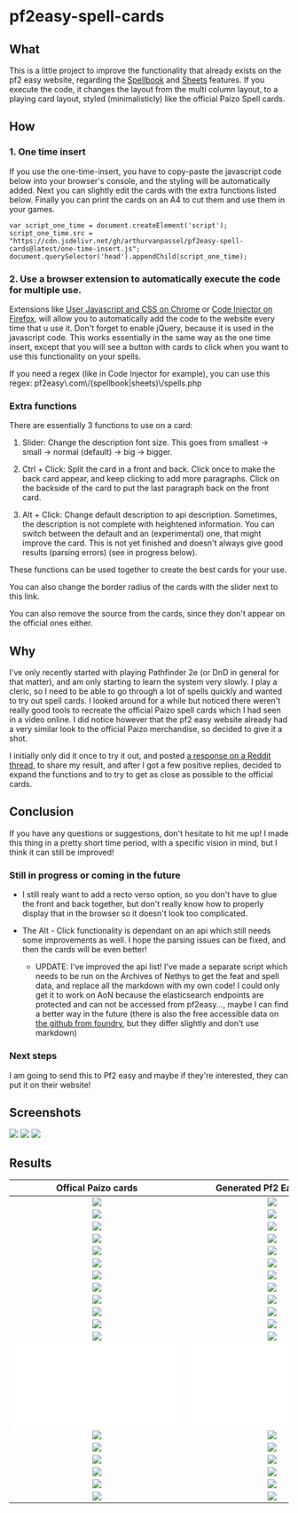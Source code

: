 # pf2easy-spell-cards

## What
This is a little project to improve the functionality that already exists on the pf2 easy website, regarding the [Spellbook](https://pf2easy.com/spellbook/) and [Sheets](https://pf2easy.com/sheets/) features.
If you execute the code, it changes the layout from the multi column layout, to a playing card layout, styled (minimalisticly) like the official Paizo Spell cards.

## How
### 1. One time insert
If you use the one-time-insert, you have to copy-paste the javascript code below into your browser's console, and the styling will be automatically added. Next you can slightly edit the cards with the extra functions listed below. Finally you can print the cards on an A4 to cut them and use them in your games.

```console
var script_one_time = document.createElement('script'); script_one_time.src = "https://cdn.jsdelivr.net/gh/arthurvanpassel/pf2easy-spell-cards@latest/one-time-insert.js"; document.querySelector('head').appendChild(script_one_time);
```

### 2. Use a browser extension to automatically execute the code for multiple use.
Extensions like [User Javascript and CSS on Chrome]() or [Code Injector on Firefox](https://addons.mozilla.org/en-US/firefox/addon/codeinjector/), will allow you to automatically add the code to the website every time that u use it. Don't forget to enable jQuery, because it is used in the javascript code.
This works essentially in the same way as the one time insert, except that you will see a button with cards to click when you want to use this functionality on your spells.

If you need a regex (like in Code Injector for example), you can use this regex: pf2easy\\.com\\/(spellbook|sheets)\\/spells.php

### Extra functions
There are essentially 3 functions to use on a card:

1. Slider: Change the description font size.
This goes from smallest -> small -> normal (default) -> big -> bigger.

2. Ctrl + Click: Split the card in a front and back.
Click once to make the back card appear, and keep clicking to add more paragraphs.
Click on the backside of the card to put the last paragraph back on the front card.

3. Alt + Click: Change default description to api description.
Sometimes, the description is not complete with heightened information.
You can switch between the default and an (experimental) one, that might improve the card.
This is not yet finished and doesn't always give good results (parsing errors) (see in progress below).

These functions can be used together to create the best cards for your use.

You can also change the border radius of the cards with the slider next to this link.

You can also remove the source from the cards, since they don't appear on the official ones either.


## Why
I've only recently started with playing Pathfinder 2e (or DnD in general for that matter), and am only starting to learn the system very slowly. I play a cleric, so I need to be able to go through a lot of spells quickly and wanted to try out spell cards.
I looked around for a while but noticed there weren't really good tools to recreate the official Paizo spell cards which I had seen in a video online. I did notice however that the pf2 easy website already had a very similar look to the official Paizo merchandise, so decided to give it a shot.

I initially only did it once to try it out, and posted [a response on a Reddit thread](https://www.reddit.com/r/Pathfinder2e/comments/f0rl1g/comment/hwffod7), to share my result, and after I got a few positive replies, decided to expand the functions and to try to get as close as possible to the official cards. 

## Conclusion
If you have any questions or suggestions, don't hesitate to hit me up! I made this thing in a pretty short time period, with a specific vision in mind, but I think it can still be improved! 

### Still in progress or coming in the future

- I still realy want to add a recto verso option, so you don't have to glue the front and back together, but don't really know how to properly display that in the browser so it doesn't look too complicated.

- The Alt - Click functionality is dependant on an api which still needs some improvements as well. I hope the parsing issues can be fixed, and then the cards will be even better!
  - UPDATE: I've improved the api list! I've made a separate script which needs to be run on the Archives of Nethys to get the feat and spell data, and replace all the markdown with my own code! I could only get it to work on AoN because the elasticsearch endpoints are protected and can not be accessed from pf2easy..., maybe I can find a better way in the future (there is also the free accessible data on [the github from foundry](https://github.com/foundryvtt/pf2e/tree/master/packs/spells), but they differ slightly and don't use markdown)

### Next steps
I am going to send this to Pf2 easy and maybe if they're interested, they can put it on their website! 

## Screenshots
![](./screenshots/1.png)
![](./screenshots/2.png)
![](./screenshots/3.png)

## Results
Offical Paizo cards  |  Generated Pf2 Easy cards
:-------------------------:|:-------------------------:
![](./paizo-official-cards/arcane-animate-dead.jpg)  |  ![](./generated-cards/arcane-animate-dead.jpg)
![](./paizo-official-cards/arcane-blur.jpg)  |  ![](./generated-cards/arcane-blur.jpg)
![](./paizo-official-cards/arcane-dancing-lights.jpg)  |  ![](./generated-cards/arcane-dancing-lights.jpg)
![](./paizo-official-cards/arcane-elemental-form.jpg)  |  ![](./generated-cards/arcane-elemental-form.jpg)
![](./paizo-official-cards/arcane-enthrall.jpg)  |  ![](./generated-cards/arcane-enthrall.jpg)
![](./paizo-official-cards/arcane-hydraulic-push.jpg)  |  ![](./generated-cards/arcane-hydraulic-push.jpg)
![](./paizo-official-cards/arcane-mage-hand.jpg)  |  ![](./generated-cards/arcane-mage-hand.jpg)
![](./paizo-official-cards/divine-bless.jpg)  |  ![](./generated-cards/divine-bless.jpg)
![](./paizo-official-cards/divine-detect-magic.jpg)  |  ![](./generated-cards/divine-detect-magic.jpg)
![](./paizo-official-cards/divine-light.jpg)  |  ![](./generated-cards/divine-light.jpg)
![](./paizo-official-cards/divine-read-aura.jpg)  |  ![](./generated-cards/divine-read-aura.jpg)
![](./paizo-official-cards/divine-stabilize.jpg)  |  ![](./generated-cards/divine-stabilize.jpg)
![](./paizo-official-cards/filenames.txt)  |  ![](./generated-cards/filenames.txt)
![](./paizo-official-cards/focus-agile-feet.jpg)  |  ![](./generated-cards/focus-agile-feet.jpg)
![](./paizo-official-cards/focus-allegro.jpg)  |  ![](./generated-cards/focus-allegro.jpg)
![](./paizo-official-cards/focus-dazzling-flash.jpg)  |  ![](./generated-cards/focus-dazzling-flash.jpg)
![](./paizo-official-cards/focus-house-imaginary-walls.jpg)  |  ![](./generated-cards/focus-house-imaginary-walls.jpg)
![](./paizo-official-cards/focus-loremaster-etude.jpg)  |  ![](./generated-cards/focus-loremaster-etude.jpg)
![](./paizo-official-cards/focus-perfected-mind.jpg)  |  ![](./generated-cards/focus-perfected-mind.jpg)
